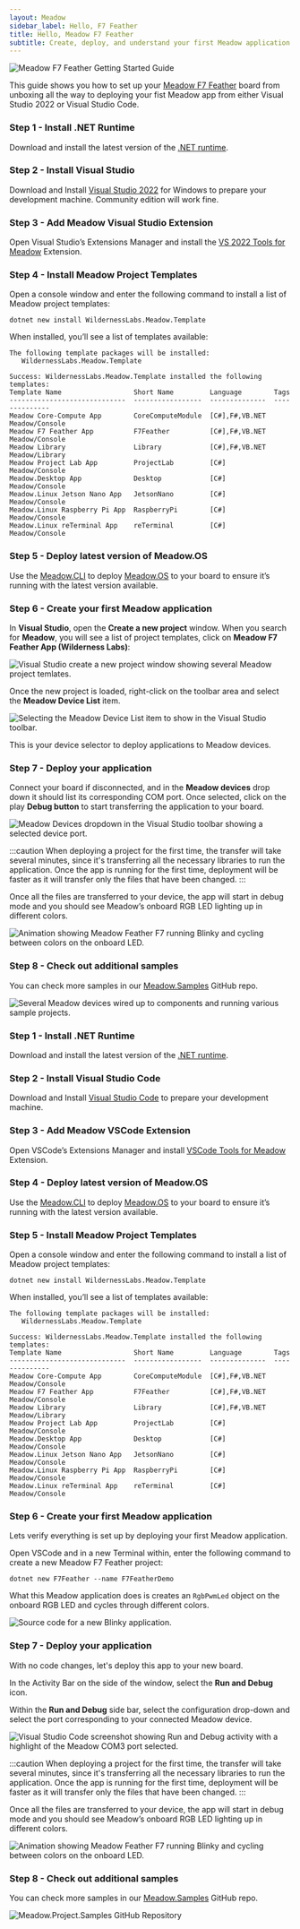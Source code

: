 ```yaml
---
layout: Meadow
sidebar_label: Hello, F7 Feather
title: Hello, Meadow F7 Feather
subtitle: Create, deploy, and understand your first Meadow application.
---
```


![Meadow F7 Feather Getting Started Guide](wildernesslabs_feather_getting_started.jpg)

This guide shows you how to set up your [Meadow F7 Feather](https://store.wildernesslabs.co/collections/frontpage/products/meadow-f7-feather) board from unboxing all the way to deploying your fist Meadow app from either Visual Studio 2022 or Visual Studio Code.

<Tabs groupId="ide">
  <TabItem value="visualstudio2022" label="Visual Studio 2022" default>

### Step 1 - Install .NET Runtime

Download and install the latest version of the [.NET runtime](https://dotnet.microsoft.com/en-us/download).

### Step 2 - Install Visual Studio

Download and Install [Visual Studio 2022](https://visualstudio.microsoft.com/) for Windows to prepare your development machine. Community edition will work fine.

### Step 3 - Add Meadow Visual Studio Extension

Open Visual Studio’s Extensions Manager and install the [VS 2022 Tools for Meadow](https://marketplace.visualstudio.com/items?itemName=WildernessLabs.vsmeadow2022) Extension.

### Step 4 - Install Meadow Project Templates

Open a console window and enter the following command to install a list of Meadow project templates:

```console
dotnet new install WildernessLabs.Meadow.Template
```

When installed, you’ll see a list of templates available:

```console
The following template packages will be installed:
   WildernessLabs.Meadow.Template

Success: WildernessLabs.Meadow.Template installed the following templates:
Template Name                  Short Name         Language        Tags
-----------------------------  -----------------  --------------  --------------
Meadow Core-Compute App        CoreComputeModule  [C#],F#,VB.NET  Meadow/Console
Meadow F7 Feather App          F7Feather          [C#],F#,VB.NET  Meadow/Console
Meadow Library                 Library            [C#],F#,VB.NET  Meadow/Library
Meadow Project Lab App         ProjectLab         [C#]            Meadow/Console
Meadow.Desktop App             Desktop            [C#]            Meadow/Console
Meadow.Linux Jetson Nano App   JetsonNano         [C#]            Meadow/Console
Meadow.Linux Raspberry Pi App  RaspberryPi        [C#]            Meadow/Console
Meadow.Linux reTerminal App    reTerminal         [C#]            Meadow/Console
```

### Step 5 - Deploy latest version of Meadow.OS

Use the [Meadow.CLI](../../../Meadow_Tools/Meadow_CLI/) to deploy [Meadow.OS](../../Deploying_Meadow%2EOS/) to your board to ensure it’s running with the latest version available.

### Step 6 - Create your first Meadow application

In **Visual Studio**, open the **Create a new project** window. When you search for **Meadow**, you will see a list of project templates, click on **Meadow F7 Feather App (Wilderness Labs)**:

![Visual Studio create a new project window showing several Meadow project temlates.](../../Common_Assets/wildernesslabs_meadow_projects.png)

Once the new project is loaded, right-click on the toolbar area and select the **Meadow Device List** item.

![Selecting the Meadow Device List item to show in the Visual Studio toolbar.](../../Common_Assets/wildernesslabs_meadow_toolbar.png)

This is your device selector to deploy applications to Meadow devices.

### Step 7 - Deploy your application

Connect your board if disconnected, and in the **Meadow devices** drop down it should list its corresponding COM port. Once selected, click on the play **Debug button** to start transferring the application to your board.

![Meadow Devices dropdown in the Visual Studio toolbar showing a selected device port.](../../Common_Assets/wildernesslabs-vswin-usage.jpg)

:::caution
When deploying a project for the first time, the transfer will take several minutes, since it's transferring all the necessary libraries to run the application. Once the app is running for the first time, deployment will be faster as it will transfer only the files that have been changed.
:::

Once all the files are transferred to your device, the app will start in debug mode and you should see Meadow’s onboard RGB LED lighting up in different colors.

![Animation showing Meadow Feather F7 running Blinky and cycling between colors on the onboard LED.](wildernesslabs_feather_blinky.gif)

### Step 8 - Check out additional samples

You can check more samples in our [Meadow.Samples](https://github.com/WildernessLabs/Meadow.Samples/tree/main) GitHub repo.

![Several Meadow devices wired up to components and running various sample projects.](wilderness-labs-meadow-project-samples.jpg)

  </TabItem>
  <TabItem value="visualstudiocode" label="Visual Studio Code">

### Step 1 - Install .NET Runtime

Download and install the latest version of the [.NET runtime](https://dotnet.microsoft.com/en-us/download).

### Step 2 - Install Visual Studio Code

Download and Install [Visual Studio Code](https://visualstudio.microsoft.com/) to prepare your development machine.

### Step 3 - Add Meadow VSCode Extension

Open VSCode’s Extensions Manager and install [VSCode Tools for Meadow](https://marketplace.visualstudio.com/items?itemName=WildernessLabs.meadow) Extension.

### Step 4 - Deploy latest version of Meadow.OS

Use the [Meadow.CLI](../../../Meadow_Tools/Meadow_CLI/) to deploy [Meadow.OS](../../Deploying_Meadow%2EOS/) to your board to ensure it’s running with the latest version available.

### Step 5 - Install Meadow Project Templates

Open a console window and enter the following command to install a list of Meadow project templates:

```console
dotnet new install WildernessLabs.Meadow.Template
```

When installed, you’ll see a list of templates available:

```console
The following template packages will be installed:
   WildernessLabs.Meadow.Template

Success: WildernessLabs.Meadow.Template installed the following templates:
Template Name                  Short Name         Language        Tags
-----------------------------  -----------------  --------------  --------------
Meadow Core-Compute App        CoreComputeModule  [C#],F#,VB.NET  Meadow/Console
Meadow F7 Feather App          F7Feather          [C#],F#,VB.NET  Meadow/Console
Meadow Library                 Library            [C#],F#,VB.NET  Meadow/Library
Meadow Project Lab App         ProjectLab         [C#]            Meadow/Console
Meadow.Desktop App             Desktop            [C#]            Meadow/Console
Meadow.Linux Jetson Nano App   JetsonNano         [C#]            Meadow/Console
Meadow.Linux Raspberry Pi App  RaspberryPi        [C#]            Meadow/Console
Meadow.Linux reTerminal App    reTerminal         [C#]            Meadow/Console
```

### Step 6 - Create your first Meadow application

Lets verify everything is set up by deploying your first Meadow application.

Open VSCode and in a new Terminal within, enter the following command to create a new Meadow F7 Feather project:

```console
dotnet new F7Feather --name F7FeatherDemo
```

What this Meadow application does is creates an `RgbPwmLed` object on the onboard RGB LED and cycles through different colors.

![Source code for a new Blinky application.](../../Common_Assets/wildernesslabs_meadow_vscode_blinky.png)

### Step 7 - Deploy your application

With no code changes, let's deploy this app to your new board.

In the Activity Bar on the side of the window, select the **Run and Debug** icon.

Within the **Run and Debug** side bar, select the configuration drop-down and select the port corresponding to your connected Meadow device.

![Visual Studio Code screenshot showing Run and Debug activity with a highlight of the Meadow COM3 port selected.](../../Common_Assets/wildernesslabs_meadow_vscode_deploy.png)

:::caution
When deploying a project for the first time, the transfer will take several minutes, since it's transferring all the necessary libraries to run the application. Once the app is running for the first time, deployment will be faster as it will transfer only the files that have been changed.
:::

Once all the files are transferred to your device, the app will start in debug mode and you should see Meadow’s onboard RGB LED lighting up in different colors.

![Animation showing Meadow Feather F7 running Blinky and cycling between colors on the onboard LED.](wildernesslabs_feather_blinky.gif)

### Step 8 - Check out additional samples

You can check more samples in our [Meadow.Samples](https://github.com/WildernessLabs/Meadow.Samples/tree/main) GitHub repo.

![Meadow.Project.Samples GitHub Repository](wilderness-labs-meadow-project-samples.jpg)

  </TabItem>
</Tabs>
